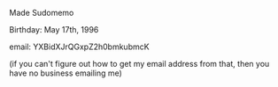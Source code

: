 Made Sudomemo

Birthday: May 17th, 1996

email: YXBidXJrQGxpZ2h0bmkubmcK

(if you can't figure out how to get my email address from that, then you
have no business emailing me)
